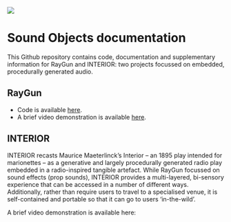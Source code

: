 ![](https://github.com/matdwlv/soundobjects/blob/master/dw4.png)

# Sound Objects documentation

This Github repository contains code, documentation and supplementary information for RayGun and INTERIOR: two projects focussed on embedded, procedurally generated audio.

## RayGun

* Code is available [here](https://github.com/matdwlv/soundobjects).
* A brief video demonstration is available [here](https://youtu.be/udGPyDLBV68).

## INTERIOR

INTERIOR recasts Maurice Maeterlinck’s Interior – an 1895 play intended for marionettes – as a generative and largely procedurally generated radio play embedded in a radio-inspired tangible artefact. While RayGun focussed on sound effects (prop sounds), INTERIOR provides a multi-layered, bi-sensory experience that can be accessed in a number of different ways. Additionally, rather than require users to travel to a specialised venue, it is self-contained and portable so that it can go to users ‘in-the-wild’. 

A brief video demonstration is available here:
